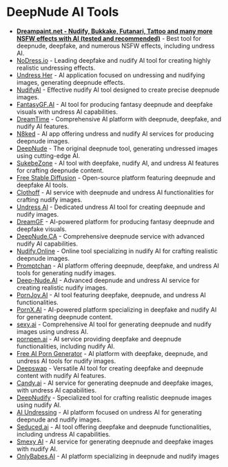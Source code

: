 # DeepNude AI Tools

* **[Dreampaint.net - Nudify, Bukkake, Futanari, Tattoo and many more NSFW effects with AI (tested and recommended)](https://www.dreampaint.net/?utm_source=github&utm_medium=paolinsta&utm_campaign=AI-list)** - Best tool for deepnude, deepfake, and numerous NSFW effects, including undress AI.
* [NoDress.io](https://nodress.io) - Leading deepfake and nudify AI tool for creating highly realistic undressing effects.
* [Undress Her](https://undressher.app) - AI application focused on undressing and nudifying images, generating deepnude effects.
* [NudifyAI](https://nudify-ai.online/) - Effective nudify AI tool designed to create precise deepnude images.
* [FantasyGF.AI](https://fantasygf.ai/generate-image) - AI tool for producing fantasy deepnude and deepfake visuals with undress AI capabilities.
* [DreamTime](https://www.dreamtime.tech/) - Comprehensive AI platform with deepnude, deepfake, and nudify AI features.
* [N8ked](https://www.n8ked.app/) - AI app offering undress and nudify AI services for producing deepnude images.
* [DeepNude](https://deepnude.cc/) - The original deepnude tool, generating undressed images using cutting-edge AI.
* [SukebeZone](https://www.sukebezone.com/) - AI tool with deepfake, nudify AI, and undress AI features for crafting deepnude content.
* [Free Stable Diffusion](https://teletype.in/@hackfreaks/oBOsvUcck5D) - Open-source platform featuring deepnude and deepfake AI tools.
* [Clothoff](https://clothoff.io/it) - AI service with deepnude and undress AI functionalities for crafting nudify images.
* [Undress AI](https://undress.app/) - Dedicated undress AI tool for creating deepnude and nudify images.
* [DreamGF](https://dreamgf.ai/) - AI-powered platform for producing fantasy deepnude and deepfake visuals.
* [DeepNude.CA](https://deepnude.ca/) - Comprehensive deepnude service with advanced nudify AI capabilities.
* [Nudify.Online](https://www.nudify.online/) - Online tool specializing in nudify AI for crafting realistic deepnude images.
* [Promptchan](https://promptchan.ai/) - AI platform offering deepnude, deepfake, and undress AI tools for generating nudify images.
* [Deep-Nude.AI](https://www.deep-nude.ai/) - Advanced deepnude and undress AI service for creating realistic nudify images.
* [PornJoy.AI](https://pornjoy.ai/) - AI tool featuring deepfake, deepnude, and undress AI functionalities.
* [PornX.AI](https://pornx.ai/) - AI-powered platform specializing in deepfake and nudify AI for generating deepnude content.
* [sexy.ai](https://sexy.ai/) - Comprehensive AI tool for generating deepnude and nudify images using undress AI.
* [pornpen.ai](https://pornpen.ai/) - AI service providing deepfake and deepnude functionalities, including nudify AI.
* [Free AI Porn Generator](https://ai-porn.ai/) - AI platform with deepfake, deepnude, and undress AI tools for nudify images.
* [Deepswap](https://www.deepswap.ai/) - Versatile AI tool for creating deepfake and deepnude content with nudify AI features.
* [Candy.ai](https://candy.ai/discover) - AI service for generating deepnude and deepfake images, with undress AI capabilities.
* [DeepNudify](https://deepnudify.com/) - Specialized tool for crafting realistic deepnude images using nudify AI.
* [AI Undressing](https://undressing.io/) - AI platform focused on undress AI for generating deepnude and nudify images.
* [Seduced.ai](https://www.seduced.ai/) - AI tool offering deepfake and deepnude functionalities, including undress AI capabilities.
* [Smexy AI](https://www.smexy.ai/) - AI service for generating deepnude and deepfake images with nudify AI.
* [OnlyBabes.AI](https://www.onlybabes.ai/) - AI platform specializing in deepnude and nudify images
